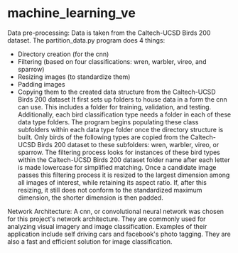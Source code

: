 # machine_learning_ve

Data pre-processing:
Data is taken from the Caltech-UCSD Birds 200 dataset.
The partition_data.py program does 4 things:
- Directory creation (for the cnn)
- Filtering (based on four classifications: wren, warbler, vireo, and sparrow)
- Resizing images (to standardize them)
- Padding images
- Copying them to the created data structure from the Caltech-UCSD Birds 200 dataset
It first sets up folders to house data in a form the cnn can use. 
This includes a folder for training, validation, and testing.
Additionally, each bird classification type needs a folder in each of these data type folders.
The program begins populating these class subfolders within each data type folder once the directory structure is built.
Only birds of the following types are copied from the Caltech-UCSD Birds 200 dataset to these subfolders: wren, warbler, vireo, or sparrow.
The filtering process looks for instances of these bird types within the Caltech-UCSD Birds 200 dataset folder name after each letter is made lowercase for simplified matching.
Once a candidate image passes this filtering process it is resized to the largest dimension among all images of interest, while retaining its aspect ratio.
If, after this resizing, it still does not conform to the standardized maximum dimension, the shorter dimension is then padded.

Network Architecture:
A cnn, or convolutional neural network was chosen for this project's network architecture. They are commonly used for analyzing visual imagery and image classification. Examples of their application include self driving cars and facebook's photo tagging. They are also a fast and efficient solution for image classification.